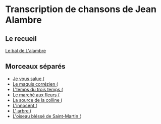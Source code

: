 # Transcription de chansons de Jean Alambre

## Le recueil

[Le bal de L'alambre](book.pdf)

## Morceaux séparés

  * [Je vous salue
(](salue-single.pdf)
  * [Le maquis corrézien
(](maquis-single.pdf)
  * [L'temps du trois temps
(](temps-single.pdf)
  * [Le marché aux fleurs
(](fleurs-single.pdf)
  * [La source de la colline
(](colline-single.pdf)
  * [L'innocent
(](innocent-single.pdf)
  * [L' arbre
(](arbre-single.pdf)
  * [L'oiseau bléssé de Saint-Martin
(](oiseau-single.pdf)
